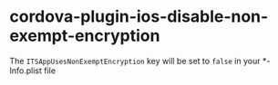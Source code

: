 # cordova-plugin-ios-disable-non-exempt-encryption

The `ITSAppUsesNonExemptEncryption` key will be set to `false` in your *-Info.plist file

